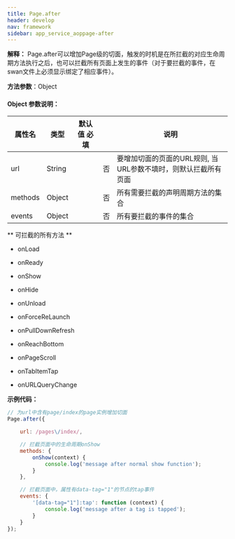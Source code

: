 ```yaml
---
title: Page.after
header: develop
nav: framework
sidebar: app_service_aoppage-after
---
```

 

**解释：** Page.after可以增加Page级的切面，触发的时机是在所拦截的对应生命周期方法执行之后，也可以拦截所有页面上发生的事件（对于要拦截的事件，在swan文件上必须显示绑定了相应事件）。

**方法参数**：Object

#### **Object 参数说明**：

|属性名 |类型  |默认值 必填 | |说明|
|---- | ---- | ---- | ----|----|
|url |String |  | 否 |要增加切面的页面的URL规则, 当URL参数不填时，则默认拦截所有页面 |
|methods | Object |  | 否 |所有需要拦截的声明周期方法的集合 |
|events | Object |  | 否 |所有要拦截的事件的集合 |

** 可拦截的所有方法 **

* onLoad

* onReady

* onShow

* onHide

* onUnload

* onForceReLaunch

* onPullDownRefresh

* onReachBottom

* onPageScroll

* onTabItemTap

* onURLQueryChange

**示例代码：**

```js
// 为url中含有page/index的page实例增加切面
Page.after({

    url: /pages\/index/,

    // 拦截页面中的生命周期onShow
    methods: {
        onShow(context) {
            console.log('message after normal show function');
        }
    },

    // 拦截页面中，属性有data-tag="1"的节点的tap事件
    events: {
        '[data-tag="1"]:tap': function (context) {
            console.log('message after a tag is tapped');
        }
    }
});
```